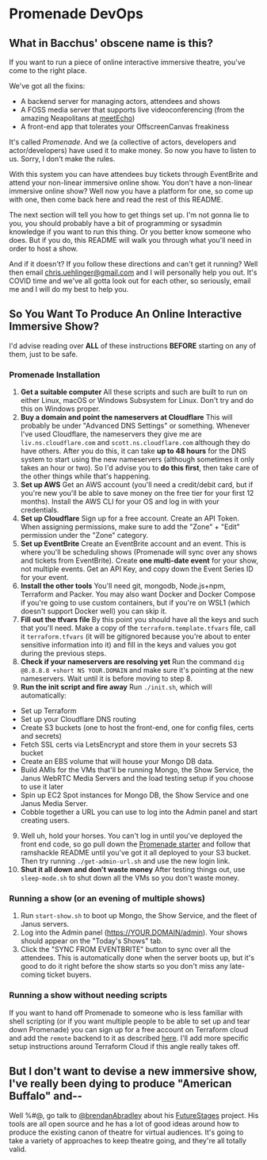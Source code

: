 # Promenade DevOps

## What in Bacchus' obscene name is this?

If you want to run a piece of online interactive immersive theatre, you've come to the right place.

We've got all the fixins:

- A backend server for managing actors, attendees and shows
- A FOSS media server that supports live videoconferencing (from the amazing Neapolitans at [meetEcho](https://janus.conf.meetecho.com/))
- A front-end app that tolerates your OffscreenCanvas freakiness

It's called *Promenade*. And we (a collective of actors, developers and actor/developers) have used it to make money. So now you have to listen to us. Sorry, I don't make the rules.

With this system you can have attendees buy tickets through EventBrite and attend your non-linear immersive online show. You don't have a non-linear immersive online show? Well now you have a platform for one, so come up with one, then come back here and read the rest of this README.

The next section will tell you how to get things set up. I'm not gonna lie to you, you should probably have a bit of programming or sysadmin knowledge if you want to run this thing. Or you better know someone who does. But if you do, this README will walk you through what you'll need in order to host a show.

And if it doesn't? If you follow these directions and can't get it running? Well then email chris.uehlinger@gmail.com and I will personally help you out. It's COVID time and we've all gotta look out for each other, so seriously, email me and I will do my best to help you.

## So You Want To Produce An Online Interactive Immersive Show?

I'd advise reading over **ALL** of these instructions **BEFORE** starting on any of them, just to be safe.

### Promenade Installation

1. **Get a suitable computer** All these scripts and such are built to run on either Linux, macOS or Windows Subsystem for Linux. Don't try and do this on Windows proper.
2. **Buy a domain and point the nameservers at Cloudflare** This will probably be under "Advanced DNS Settings" or something. Whenever I've used Cloudflare, the nameservers they give me are `liv.ns.cloudflare.com` and `scott.ns.cloudflare.com` although they do have others. After you do this, it can take **up to 48 hours** for the DNS system to start using the new nameservers (although sometimes it only takes an hour or two). So I'd advise you to **do this first**, then take care of the other things while that's happening.
2. **Set up AWS** Get an AWS account (you'll need a credit/debit card, but if you're new you'll be able to save money on the free tier for your first 12 months). Install the AWS CLI for your OS and log in with your credentials.
3. **Set up Cloudflare** Sign up for a free account. Create an API Token. When assigning permissions, make sure to add the "Zone" + "Edit" permission under the "Zone" category.
4. **Set up EventBrite** Create an EventBrite account and an event. This is where you'll be scheduling shows (Promenade will sync over any shows and tickets from EventBrite). Create **one multi-date event** for your show, not multiple events. Get an API Key, and copy down the Event Series ID for your event. 
5. **Install the other tools** You'll need git, mongodb, Node.js+npm, Terraform and Packer. You may also want Docker and Docker Compose if you're going to use custom containers, but if you're on WSL1 (which doesn't support Docker well) you can skip it.
6. **Fill out the tfvars file** By this point you should have all the keys and such that you'll need. Make a copy of the `terraform.template.tfvars` file, call it `terraform.tfvars` (it will be gitignored because you're about to enter sensitive information into it) and fill in the keys and values you got during the previous steps.
7. **Check if your nameservers are resolving yet** Run the command `dig @8.8.8.8 +short NS YOUR.DOMAIN` and make sure it's pointing at the new nameservers. Wait until it is before moving to step 8.
8. **Run the init script and fire away** Run `./init.sh`, which will automatically:
  - Set up Terraform
  - Set up your Cloudflare DNS routing
  - Create S3 buckets (one to host the front-end, one for config files, certs and secrets)
  - Fetch SSL certs via LetsEncrypt and store them in your secrets S3 bucket
  - Create an EBS volume that will house your Mongo DB data.
  - Build AMIs for the VMs that'll be running Mongo, the Show Service, the Janus WebRTC Media Servers and the load testing setup if you choose to use it later
  - Spin up EC2 Spot instances for Mongo DB, the Show Service and one Janus Media Server.
  - Cobble together a URL you can use to log into the Admin panel and start creating users.
9. Well uh, hold your horses. You can't log in until you've deployed the front end code, so go pull down the [Promenade starter]() and follow that ramshackle README until you've got it all deployed to your S3 bucket. Then try running `./get-admin-url.sh` and use the new login link.
10. **Shut it all down and don't waste money** After testing things out, use `sleep-mode.sh` to shut down all the VMs so you don't waste money.

### Running a show (or an evening of multiple shows)

1. Run `start-show.sh` to boot up Mongo, the Show Service, and the fleet of Janus servers.
2. Log into the Admin panel (https://YOUR.DOMAIN/admin). Your shows should appear on the "Today's Shows" tab.
3. Click the "SYNC FROM EVENTBRITE" button to sync over all the attendees. This is automatically done when the server boots up, but it's good to do it right before the show starts so you don't miss any late-coming ticket buyers.


### Running a show without needing scripts

If you want to hand off Promenade to someone who is less familiar with shell scripting (or if you want multiple people to be able to set up and tear down Promenade) you can sign up for a free account on Terraform cloud and add the `remote` backend to it as described [here](https://www.terraform.io/docs/backends/types/remote.html#basic-configuration). I'll add more specific setup instructions around Terraform Cloud if this angle really takes off.

## But I don't want to devise a new immersive show, I've really been dying to produce "American Buffalo" and--

Well %#$@$, go talk to [@brendanAbradley](https://twitter.com/brendanAbradley) about his [FutureStages](https://www.youtube.com/watch?v=1hy7cVGVMW8) project. His tools are all open source and he has a lot of good ideas around how to produce the existing canon of theatre for virtual audiences. It's going to take a variety of approaches to keep theatre going, and they're all totally valid.